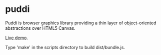 # puddi

Puddi is browser graphics library providing a thin layer of
object-oriented abstractions over HTML5 Canvas.

[Live demo](https://bagnalla.github.io/puddi_hello_world/).

Type 'make' in the scripts directory to build dist/bundle.js.

